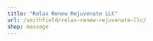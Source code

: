 ```yaml
---
title: "Relax Renew Rejuvenate LLC"
url: /smithfield/relax-renew-rejuvenate-llc/
shop: massage
---
```

